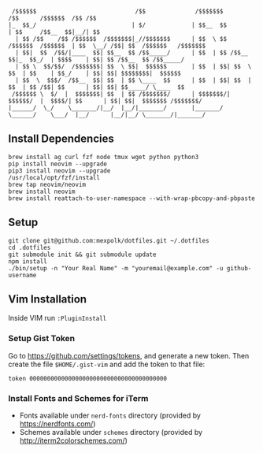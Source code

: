 ```
 /$$$$$$                            /$$              /$$$$$$$              /$$      /$$$$$$  /$$ /$$
|_  $$_/                           | $/             | $$__  $$            | $$     /$$__  $$|__/| $$
  | $$ /$$    /$$ /$$$$$$  /$$$$$$$|_//$$$$$$$      | $$  \ $$  /$$$$$$  /$$$$$$  | $$  \__/ /$$| $$  /$$$$$$   /$$$$$$$
  | $$|  $$  /$$/|____  $$| $$__  $$ /$$_____/      | $$  | $$ /$$__  $$|_  $$_/  | $$$$    | $$| $$ /$$__  $$ /$$_____/
  | $$ \  $$/$$/  /$$$$$$$| $$  \ $$|  $$$$$$       | $$  | $$| $$  \ $$  | $$    | $$_/    | $$| $$| $$$$$$$$|  $$$$$$
  | $$  \  $$$/  /$$__  $$| $$  | $$ \____  $$      | $$  | $$| $$  | $$  | $$ /$$| $$      | $$| $$| $$_____/ \____  $$
 /$$$$$$ \  $/  |  $$$$$$$| $$  | $$ /$$$$$$$/      | $$$$$$$/|  $$$$$$/  |  $$$$/| $$      | $$| $$|  $$$$$$$ /$$$$$$$/
|______/  \_/    \_______/|__/  |__/|_______/       |_______/  \______/    \___/  |__/      |__/|__/ \_______/|_______/
```

## Install Dependencies

```
brew install ag curl fzf node tmux wget python python3
pip install neovim --upgrade
pip3 install neovim --upgrade
/usr/local/opt/fzf/install
brew tap neovim/neovim
brew install neovim
brew install reattach-to-user-namespace --with-wrap-pbcopy-and-pbpaste
```

## Setup

```
git clone git@github.com:mexpolk/dotfiles.git ~/.dotfiles
cd .dotfiles
git submodule init && git submodule update
npm install
./bin/setup -n "Your Real Name" -m "youremail@example.com" -u github-username
```

## Vim Installation

Inside VIM run `:PluginInstall`

### Setup Gist Token

Go to https://github.com/settings/tokens, and generate a new token. Then create the file `$HOME/.gist-vim` and add the token to that file:

```
token 000000000000000000000000000000000000000
```
### Install Fonts and Schemes for iTerm

* Fonts available under `nerd-fonts` directory (provided by https://nerdfonts.com/)
* Schemes available under `schemes` directory (provided by http://iterm2colorschemes.com/)
